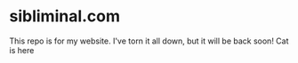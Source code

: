 # sibliminal.com
This repo is for my website. I've torn it all down, but it will be back soon! Cat is here
